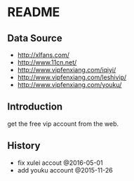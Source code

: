 # README

## Data Source

- http://xlfans.com/
- http://www.11cn.net/
- http://www.vipfenxiang.com/iqiyi/
- http://www.vipfenxiang.com/leshivip/
- http://www.vipfenxiang.com/youku/

## Introduction

get the free vip account from the web.


## History

- fix xulei accout @2016-05-01
- add youku account @2015-11-26
